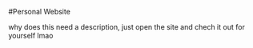 #Personal Website

why does this need a description, just open the site and chech it out for yourself lmao
									
